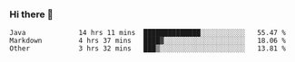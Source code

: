 ### Hi there 👋

<!--
**urzz/urzz** is a ✨ _special_ ✨ repository because its `README.md` (this file) appears on your GitHub profile.

Here are some ideas to get you started:

- 🔭 I’m currently working on ...
- 🌱 I’m currently learning ...
- 👯 I’m looking to collaborate on ...
- 🤔 I’m looking for help with ...
- 💬 Ask me about ...
- 📫 How to reach me: ...
- 😄 Pronouns: ...
- ⚡ Fun fact: ...
-->

<!--START_SECTION:waka-->

```text
Java             14 hrs 11 mins  ██████████████░░░░░░░░░░░   55.47 %
Markdown         4 hrs 37 mins   ████▓░░░░░░░░░░░░░░░░░░░░   18.06 %
Other            3 hrs 32 mins   ███▒░░░░░░░░░░░░░░░░░░░░░   13.81 %
```

<!--END_SECTION:waka-->
